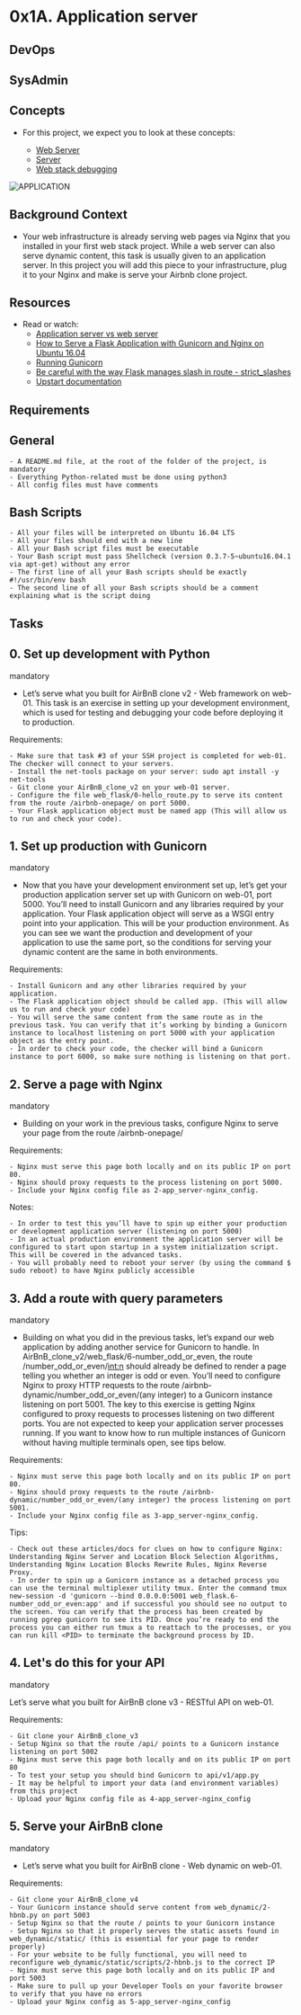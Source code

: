 # 0x1A. Application server

## DevOps

## SysAdmin

## Concepts

- For this project, we expect you to look at these concepts:

	- [Web Server](#web-server)
	- [Server](#server)
	- [Web stack debugging](#web-stack-debugging)

![APPLICATION](https://s3.amazonaws.com/alx-intranet.hbtn.io/uploads/medias/2018/9/c7d1ed0a2e10d1b4e9b3.jpg?X-Amz-Algorithm=AWS4-HMAC-SHA256&X-Amz-Credential=AKIARDDGGGOUSBVO6H7D%2F20240513%2Fus-east-1%2Fs3%2Faws4_request&X-Amz-Date=20240513T082338Z&X-Amz-Expires=86400&X-Amz-SignedHeaders=host&X-Amz-Signature=475372e826ade1d8693e769753c8775c39abc12d1ce3e596b7bebb743fd2be9b)

## Background Context

- Your web infrastructure is already serving web pages via Nginx that you installed in your first web stack project. While a web server can also serve dynamic content, this task is usually given to an application server. In this project you will add this piece to your infrastructure, plug it to your Nginx and make is serve your Airbnb clone project.

## Resources

- Read or watch:
	- [Application server vs web server](#application-server-vs-web-server)
	- [How to Serve a Flask Application with Gunicorn and Nginx on Ubuntu 16.04](#how-to-serve-a-flask-application-with-gunicorn-and-nginx-on-ubuntu-16.04)
	- [Running Gunicorn](#running-gunicorn)
	- [Be careful with the way Flask manages slash in route - strict_slashes](#be-careful-with-the-way-flask-manages-slash-in-route-strict_slashes)
	- [Upstart documentation](#upstart-documentation)

## Requirements

## General

	- A README.md file, at the root of the folder of the project, is mandatory
	- Everything Python-related must be done using python3
	- All config files must have comments

## Bash Scripts

	- All your files will be interpreted on Ubuntu 16.04 LTS
	- All your files should end with a new line
	- All your Bash script files must be executable
	- Your Bash script must pass Shellcheck (version 0.3.7-5~ubuntu16.04.1 via apt-get) without any error
	- The first line of all your Bash scripts should be exactly #!/usr/bin/env bash
	- The second line of all your Bash scripts should be a comment explaining what is the script doing

## Tasks

## 0. Set up development with Python

mandatory

- Let’s serve what you built for AirBnB clone v2 - Web framework on web-01. This task is an exercise in setting up your development environment, which is used for testing and debugging your code before deploying it to production.

Requirements:

	- Make sure that task #3 of your SSH project is completed for web-01. The checker will connect to your servers.
	- Install the net-tools package on your server: sudo apt install -y net-tools
	- Git clone your AirBnB_clone_v2 on your web-01 server.
	- Configure the file web_flask/0-hello_route.py to serve its content from the route /airbnb-onepage/ on port 5000.
	- Your Flask application object must be named app (This will allow us to run and check your code).

## 1. Set up production with Gunicorn

mandatory

- Now that you have your development environment set up, let’s get your production application server set up with Gunicorn on web-01, port 5000. You’ll need to install Gunicorn and any libraries required by your application. Your Flask application object will serve as a WSGI entry point into your application. This will be your production environment. As you can see we want the production and development of your application to use the same port, so the conditions for serving your dynamic content are the same in both environments.

Requirements:

	- Install Gunicorn and any other libraries required by your application.
	- The Flask application object should be called app. (This will allow us to run and check your code)
	- You will serve the same content from the same route as in the previous task. You can verify that it’s working by binding a Gunicorn instance to localhost listening on port 5000 with your application object as the entry point.
	- In order to check your code, the checker will bind a Gunicorn instance to port 6000, so make sure nothing is listening on that port.

## 2. Serve a page with Nginx

mandatory

- Building on your work in the previous tasks, configure Nginx to serve your page from the route /airbnb-onepage/

Requirements:

	- Nginx must serve this page both locally and on its public IP on port 80.
	- Nginx should proxy requests to the process listening on port 5000.
	- Include your Nginx config file as 2-app_server-nginx_config.

Notes:

	- In order to test this you’ll have to spin up either your production or development application server (listening on port 5000)
	- In an actual production environment the application server will be configured to start upon startup in a system initialization script. This will be covered in the advanced tasks.
	- You will probably need to reboot your server (by using the command $ sudo reboot) to have Nginx publicly accessible

## 3. Add a route with query parameters

mandatory

- Building on what you did in the previous tasks, let’s expand our web application by adding another service for Gunicorn to handle. In AirBnB_clone_v2/web_flask/6-number_odd_or_even, the route /number_odd_or_even/<int:n> should already be defined to render a page telling you whether an integer is odd or even. You’ll need to configure Nginx to proxy HTTP requests to the route /airbnb-dynamic/number_odd_or_even/(any integer) to a Gunicorn instance listening on port 5001. The key to this exercise is getting Nginx configured to proxy requests to processes listening on two different ports. You are not expected to keep your application server processes running. If you want to know how to run multiple instances of Gunicorn without having multiple terminals open, see tips below.

Requirements:

	- Nginx must serve this page both locally and on its public IP on port 80.
	- Nginx should proxy requests to the route /airbnb-dynamic/number_odd_or_even/(any integer) the process listening on port 5001.
	- Include your Nginx config file as 3-app_server-nginx_config.

Tips:

	- Check out these articles/docs for clues on how to configure Nginx: Understanding Nginx Server and Location Block Selection Algorithms, Understanding Nginx Location Blocks Rewrite Rules, Nginx Reverse Proxy.
	- In order to spin up a Gunicorn instance as a detached process you can use the terminal multiplexer utility tmux. Enter the command tmux new-session -d 'gunicorn --bind 0.0.0.0:5001 web_flask.6-number_odd_or_even:app' and if successful you should see no output to the screen. You can verify that the process has been created by running pgrep gunicorn to see its PID. Once you’re ready to end the process you can either run tmux a to reattach to the processes, or you can run kill <PID> to terminate the background process by ID.

## 4. Let's do this for your API

mandatory

Let’s serve what you built for AirBnB clone v3 - RESTful API on web-01.

Requirements:

	- Git clone your AirBnB_clone_v3
	- Setup Nginx so that the route /api/ points to a Gunicorn instance listening on port 5002
	- Nginx must serve this page both locally and on its public IP on port 80
	- To test your setup you should bind Gunicorn to api/v1/app.py
	- It may be helpful to import your data (and environment variables) from this project
	- Upload your Nginx config file as 4-app_server-nginx_config

## 5. Serve your AirBnB clone

mandatory

- Let’s serve what you built for AirBnB clone - Web dynamic on web-01.

Requirements:

	- Git clone your AirBnB_clone_v4
	- Your Gunicorn instance should serve content from web_dynamic/2-hbnb.py on port 5003
	- Setup Nginx so that the route / points to your Gunicorn instance
	- Setup Nginx so that it properly serves the static assets found in web_dynamic/static/ (this is essential for your page to render properly)
	- For your website to be fully functional, you will need to reconfigure web_dynamic/static/scripts/2-hbnb.js to the correct IP
	- Nginx must serve this page both locally and on its public IP and port 5003
	- Make sure to pull up your Developer Tools on your favorite browser to verify that you have no errors
	- Upload your Nginx config as 5-app_server-nginx_config
